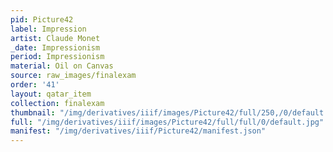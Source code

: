```yaml
---
pid: Picture42
label: Impression
artist: Claude Monet
_date: Impressionism
period: Impressionism
material: Oil on Canvas
source: raw_images/finalexam
order: '41'
layout: qatar_item
collection: finalexam
thumbnail: "/img/derivatives/iiif/images/Picture42/full/250,/0/default.jpg"
full: "/img/derivatives/iiif/images/Picture42/full/full/0/default.jpg"
manifest: "/img/derivatives/iiif/Picture42/manifest.json"
---
```

